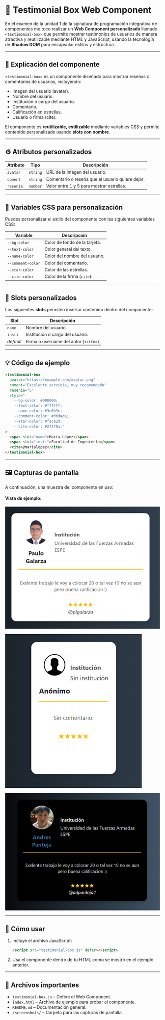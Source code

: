 # 🧩 Testimonial Box Web Component

En el examen de la unidad 1 de la sginatura de programación integrativa de componentes me toco realizar un **Web Component personalizado** llamado `<testimonial-box>` que permite mostrar testimonios de usuarios de manera atractiva y reutilizable mediante HTML y JavaScript, usando la tecnología de **Shadow DOM** para encapsular estilos y estructura.

---

## 📌 Explicación del componente

`<testimonial-box>` es un componente diseñado para mostrar reseñas o comentarios de usuarios, incluyendo:

- Imagen del usuario (avatar).
- Nombre del usuario.
- Institución o cargo del usuario.
- Comentario.
- Calificación en estrellas.
- Usuario o firma (cite).

El componente es **reutilizable, estilizable** mediante variables CSS y permite contenido personalizado usando **slots con nombre**.

---

## ⚙️ Atributos personalizados

| Atributo     | Tipo     | Descripción                                                                 |
|--------------|----------|-----------------------------------------------------------------------------|
| `avatar`     | `string` | URL de la imagen del usuario.                                               |
| `coment`     | `string` | Comentario o reseña que el usuario quiere dejar.                            |
| `resenia`    | `number` | Valor entre 1 y 5 para mostrar estrellas.                                   |

---

## 🎨 Variables CSS para personalización

Puedes personalizar el estilo del componente con las siguientes variables CSS:

| Variable              | Descripción                            |
|-----------------------|----------------------------------------|
| `--bg-color`          | Color de fondo de la tarjeta.          |
| `--text-color`        | Color general del texto.               |
| `--name-color`        | Color del nombre del usuario.          |
| `--comment-color`     | Color del comentario.                  |
| `--star-color`        | Color de las estrellas.                |
| `--cite-color`        | Color de la firma (`cite`).            |

---

## 🔧 Slots personalizados

Los siguientes **slots** permiten insertar contenido dentro del componente:

| Slot       | Descripción                           |
|------------|---------------------------------------|
| `name`     | Nombre del usuario.                   |
| `insti`    | Institución o cargo del usuario.      |
| *default*  | Firma o username del autor (`<cite>`) |

---

## 💡 Código de ejemplo

```html
<testimonial-box
  avatar="https://example.com/avatar.png"
  coment="Excelente servicio, muy recomendado"
  resenia="5"
  style="
    --bg-color: #000000;
    --text-color: #ffffff;
    --name-color: #3e6b9c;
    --comment-color: #dbdada;
    --star-color: #faca2d;
    --cite-color: #2f478a;"
>
  <span slot="name">María López</span>
  <span slot="insti">Facultad de Ingeniería</span>
  <cite>@marialopez</cite>
</testimonial-box>
```

---

## 🖼️ Capturas de pantalla

A continuación, una muestra del componente en uso:

#### Vista de ejemplo:

![Componente por defecto](./docs/box-testimonial-datos-completos.png)

![Componente datos completos](./docs/box-testimonial-defecto.png)

![Componente con estilos personalizados](./docs/box-testimonial-styles-personalizados.png)




---

## 🧪 Cómo usar

1. Incluye el archivo JavaScript:
   ```html
   <script src="testimonial-box.js" defer></script>
   ```

2. Usa el componente dentro de tu HTML como se mostró en el ejemplo anterior.

---

## 📁 Archivos importantes

- `testimonial-box.js` – Define el Web Component.
- `index.html` – Archivo de ejemplo para probar el componente.
- `README.md` – Documentación general.
- `/screenshots/` – Carpeta para las capturas de pantalla.